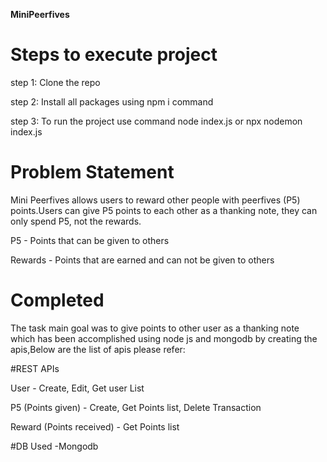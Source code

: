 **MiniPeerfives**

# Steps to execute project
step 1: Clone the repo

step 2: Install all packages using npm i command

step 3: To run the project use command node index.js or npx nodemon index.js

# Problem Statement

Mini Peerfives allows users to reward other people with peerfives (P5) points.Users can give P5 points to each other as a thanking note, they can only spend P5, not the rewards.

P5 - Points that can be given to others

Rewards - Points that are earned and can not be given to others

# Completed

The task main goal was to give points to other user as a thanking note which has been accomplished using node js and mongodb by creating the apis,Below are the list of apis please refer:

#REST APIs

User - Create, Edit, Get user List

P5 (Points given) - Create, Get Points list, Delete Transaction

Reward (Points received) - Get Points list

#DB Used
-Mongodb



